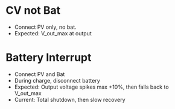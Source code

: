 # CV not Bat
- Connect PV only, no bat.
- Expected: V_out_max at output

# Battery Interrupt
- Connect PV and Bat
- During charge, disconnect battery
- Expected: Output voltage spikes max +10%, then falls back to V_out_max
- Current: Total shutdown, then slow recovery
